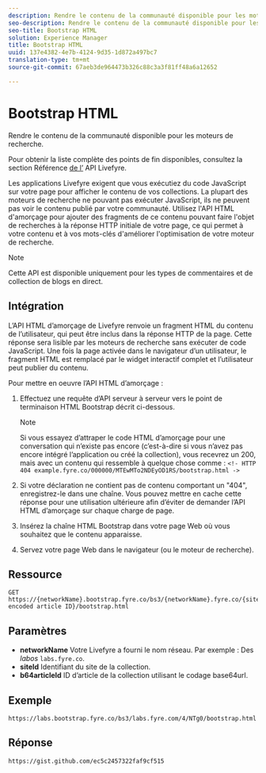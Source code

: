 ```yaml
---
description: Rendre le contenu de la communauté disponible pour les moteurs de recherche.
seo-description: Rendre le contenu de la communauté disponible pour les moteurs de recherche.
seo-title: Bootstrap HTML
solution: Experience Manager
title: Bootstrap HTML
uuid: 137e4382-4e7b-4124-9d35-1d872a497bc7
translation-type: tm+mt
source-git-commit: 67aeb3de964473b326c88c3a3f81ff48a6a12652

---
```



# Bootstrap HTML

Rendre le contenu de la communauté disponible pour les moteurs de recherche.

Pour obtenir la liste complète des points de fin disponibles, consultez la section Référence [de l’](https://api.livefyre.com/docs) API Livefyre.

Les applications Livefyre exigent que vous exécutiez du code JavaScript sur votre page pour afficher le contenu de vos collections. La plupart des moteurs de recherche ne pouvant pas exécuter JavaScript, ils ne peuvent pas voir le contenu publié par votre communauté. Utilisez l'API HTML d'amorçage pour ajouter des fragments de ce contenu pouvant faire l'objet de recherches à la réponse HTTP initiale de votre page, ce qui permet à votre contenu et à vos mots-clés d'améliorer l'optimisation de votre moteur de recherche.

>[!NOTE]
>
>Cette API est disponible uniquement pour les types de commentaires et de collection de blogs en direct.

## Intégration

L’API HTML d’amorçage de Livefyre renvoie un fragment HTML du contenu de l’utilisateur, qui peut être inclus dans la réponse HTTP de la page. Cette réponse sera lisible par les moteurs de recherche sans exécuter de code JavaScript. Une fois la page activée dans le navigateur d’un utilisateur, le fragment HTML est remplacé par le widget interactif complet et l’utilisateur peut publier du contenu.

Pour mettre en oeuvre l’API HTML d’amorçage :

1. Effectuez une requête d’API serveur à serveur vers le point de terminaison HTML Bootstrap décrit ci-dessous.

   >[!NOTE]
   >
   >Si vous essayez d’attraper le code HTML d’amorçage pour une conversation qui n’existe pas encore (c’est-à-dire si vous n’avez pas encore intégré l’application ou créé la collection), vous recevrez un 200, mais avec un contenu qui ressemble à quelque chose comme : `<!- HTTP 404 example.fyre.co/000000/MTEwMTo2NDEyOD1RS/bootstrap.html ->`

1. Si votre déclaration ne contient pas de contenu comportant un "404", enregistrez-le dans une chaîne. Vous pouvez mettre en cache cette réponse pour une utilisation ultérieure afin d’éviter de demander l’API HTML d’amorçage sur chaque charge de page.
1. Insérez la chaîne HTML Bootstrap dans votre page Web où vous souhaitez que le contenu apparaisse.
1. Servez votre page Web dans le navigateur (ou le moteur de recherche).

## Ressource

```
GET https://{networkName}.bootstrap.fyre.co/bs3/{networkName}.fyre.co/{siteId}/{base64 encoded article ID}/bootstrap.html 
```

## Paramètres

* **networkName** Votre Livefyre a fourni le nom réseau. Par exemple : Des *labos* `labs.fyre.co`.
* **siteId** Identifiant du site de la collection.
* **b64articleId** ID d’article de la collection utilisant le codage base64url.

## Exemple

```
https://labs.bootstrap.fyre.co/bs3/labs.fyre.com/4/NTg0/bootstrap.html 
```

## Réponse

```
https://gist.github.com/ec5c2457322faf9cf515 
```
